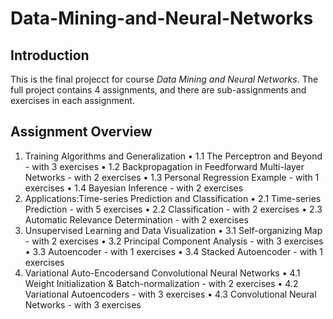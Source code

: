 # Data-Mining-and-Neural-Networks

## Introduction
This is the final projecct for course *Data Mining and Neural Networks*. The full project contains 4 assignments, and there are sub-assignments and exercises in each assignment. 

## Assignment Overview
1. Training Algorithms and Generalization
 • 1.1 The Perceptron and Beyond - with 3 exercises
 • 1.2 Backpropagation in Feedforward Multi-layer Networks - with 2 exercises
 • 1.3 Personal Regression Example - with 1 exercises
 • 1.4 Bayesian Inference - with 2 exercises
2. Applications:Time-series Prediction and Classification
 • 2.1 Time-series Prediction - with 5 exercises
 • 2.2 Classification - with 2 exercises
 • 2.3 Automatic Relevance Determination - with 2 exercises
3. Unsupervised Learning and Data Visualization
 • 3.1 Self-organizing Map - with 2 exercises
 • 3.2 Principal Component Analysis - with 3 exercises
 • 3.3 Autoencoder - with 1 exercises
 • 3.4 Stacked Autoencoder - with 1 exercises
4. Variational Auto-Encodersand Convolutional Neural Networks
 • 4.1 Weight Initialization & Batch-normalization - with 2 exercises
 • 4.2 Variational Autoencoders - with 3 exercises
 • 4.3 Convolutional Neural Networks - with 3 exercises
